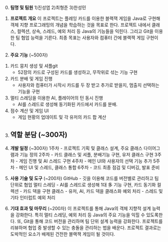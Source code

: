 0. **팀명 및 팀원**
 1)진성엽 2)최형준 3)한성민

1. **프로젝트 개요**
 이 프로젝트는 플레잉 카드를 이용한 블랙잭 게임을 Java로 구현해 객체 지향 프로그래밍의 개념을 학습하는 것을 목표로 한다. 프로젝트 내에서 클래스, 컬렉션, 상속, 스레드, 예외 처리 등 Java의 기능들을 익힌다. 그리고 Git을 이용한 팀 협업 능력을 기른다. 최종 목표는 사용자와 컴퓨터 간에 블랙잭 게임 구현이다.

2. **주요 기능** (~500자)
 1) 카드 뭉치 생성 및 셔플git
    - 52장의 카드로 구성된 카드를 생성하고, 무작위로 섞는 기능 구현
 2) 카드 분배 및 게임 진행
    - 사용자와 컴퓨터가 시작시 카드를 두 장 받고 추가로 받을지, 멈출지 선택하는 기능을 구현
 3) 멀티 스레딩을 이용한 AI, 플레이어의 턴 동시 진행
    - AI를 스레드로 생성해 동기화된 카드에서 카드를 분배.
 4) 점수 계산 및 게임 UI
    - 게임 현황의 업데이트 및 각 유저의 카드 합 계산

3. **역할 분담** (~300자)
   --------------------------------

4. **개발 일정** (~300자)
 1주차 - 프로젝트 기획 및 클래스 설계, 주요 클래스 다이어그램과 기능 정의
 2주차 - 카드 클래스 및 셔플, 분배기능 구현, 유저 클래스 구현
 3주차 - 게임 진행 및 AI 스레드 구현
 4주차 - 메인 UI와 사용자의 선택 기능 추가
 5주차 - 메인 UI 및 스레드, 클래스 통합
 6주차 - 코드 최종 점검 및 디버깅, 발표 준비

5. **사용 기술 및 도구** (~200자)
 GitHub - 깃을 이용해 코드를 버전별로 관리하고 팀 단위로 협업
 멀티 스레딩 - AI를 스레드로 생성해 1대 多 기능 구현, 카드 동기화
 컬렉션 - 카드 덱을 구현
 클래스 - 유저, AI, 카드 덱을 클래스화 
 예외 처리 - 스레드 및 기타 인터럽트 예외 처리

6. **기대 효과 및 마무리** (~200자)
 이 프로젝트를 통해 Java의 객체 지향적 설계 능력을 강화한다. 특히 멀티 스레딩, 예외 처리 등 Java의 주요 기능을 익힐 수 있도록한다. 또, Git을 통해 코드 버전을 관리하며 팀 단위 설계 능력을 강화한다. 프로젝트를 리뷰하며 협업 중 발생할 수 있는 충돌을 관리하는 법을 배운다. 프로젝트 결과로는 도박적인 요소가 배제된 건전한 블랙잭 게임이 될 것이다.
